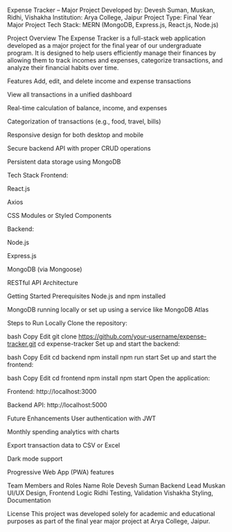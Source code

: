 Expense Tracker – Major Project
Developed by:
Devesh Suman, Muskan, Ridhi, Vishakha
Institution: Arya College, Jaipur
Project Type: Final Year Major Project
Tech Stack: MERN (MongoDB, Express.js, React.js, Node.js)

Project Overview
The Expense Tracker is a full-stack web application developed as a major project for the final year of our undergraduate program. It is designed to help users efficiently manage their finances by allowing them to track incomes and expenses, categorize transactions, and analyze their financial habits over time.

Features
Add, edit, and delete income and expense transactions

View all transactions in a unified dashboard

Real-time calculation of balance, income, and expenses

Categorization of transactions (e.g., food, travel, bills)

Responsive design for both desktop and mobile

Secure backend API with proper CRUD operations

Persistent data storage using MongoDB

Tech Stack
Frontend:

React.js

Axios

CSS Modules or Styled Components

Backend:

Node.js

Express.js

MongoDB (via Mongoose)

RESTful API Architecture

Getting Started
Prerequisites
Node.js and npm installed

MongoDB running locally or set up using a service like MongoDB Atlas

Steps to Run Locally
Clone the repository:

bash
Copy
Edit
git clone https://github.com/your-username/expense-tracker.git
cd expense-tracker
Set up and start the backend:

bash
Copy
Edit
cd backend
npm install
npm run start
Set up and start the frontend:

bash
Copy
Edit
cd frontend
npm install
npm start
Open the application:

Frontend: http://localhost:3000

Backend API: http://localhost:5000

Future Enhancements
User authentication with JWT

Monthly spending analytics with charts

Export transaction data to CSV or Excel

Dark mode support

Progressive Web App (PWA) features

Team Members and Roles
Name	Role
Devesh Suman	Backend Lead
Muskan	UI/UX Design, Frontend Logic
Ridhi	Testing, Validation
Vishakha	Styling, Documentation

License
This project was developed solely for academic and educational purposes as part of the final year major project at Arya College, Jaipur.





